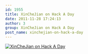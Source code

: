 ```yaml
---
id: 1955
title: XinCheJian on Hack A Day
date: 2011-11-28 17:24:13
author: 3
group: XinCheJian on Hack A Day
post_name: xinchejian-on-hack-a-day
---
```


[![](http://xinchejian.com/wp-content/uploads/2011/11/Picture-56-300x184.png "XinCheJian on Hack A Day")](http://139.162.84.35/wp-content/uploads/2011/11/Picture-56.png)
